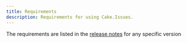 ```yaml
---
title: Requirements
description: Requirements for using Cake.Issues.
---
```


The requirements are listed in the [release notes] for any specific version

[Release notes]: https://github.com/cake-contrib/Cake.Issues/releases

